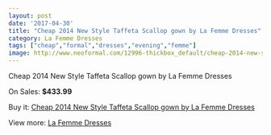```yaml
---
layout: post
date: '2017-04-30'
title: "Cheap 2014 New Style Taffeta Scallop gown by La Femme Dresses"
category: La Femme Dresses
tags: ["cheap","formal","dresses","evening","femme"]
image: http://www.neoformal.com/12996-thickbox_default/cheap-2014-new-style-taffeta-scallop-gown-by-la-femme-dresses.jpg
---
```

Cheap 2014 New Style Taffeta Scallop gown by La Femme Dresses

On Sales: **$433.99**
<a href="https://www.neoformal.com/en/la-femme-dresses-2014/4547-cheap-2014-new-style-taffeta-scallop-gown-by-la-femme-dresses.html"><amp-img layout="responsive" width="600" height="600" src="//www.neoformal.com/12996-thickbox_default/cheap-2014-new-style-taffeta-scallop-gown-by-la-femme-dresses.jpg" alt="Cheap 2014 New Style Taffeta Scallop gown by La Femme Dresses 0" /></a>
<a href="https://www.neoformal.com/en/la-femme-dresses-2014/4547-cheap-2014-new-style-taffeta-scallop-gown-by-la-femme-dresses.html"><amp-img layout="responsive" width="600" height="600" src="//www.neoformal.com/12998-thickbox_default/cheap-2014-new-style-taffeta-scallop-gown-by-la-femme-dresses.jpg" alt="Cheap 2014 New Style Taffeta Scallop gown by La Femme Dresses 1" /></a>
<a href="https://www.neoformal.com/en/la-femme-dresses-2014/4547-cheap-2014-new-style-taffeta-scallop-gown-by-la-femme-dresses.html"><amp-img layout="responsive" width="600" height="600" src="//www.neoformal.com/12997-thickbox_default/cheap-2014-new-style-taffeta-scallop-gown-by-la-femme-dresses.jpg" alt="Cheap 2014 New Style Taffeta Scallop gown by La Femme Dresses 2" /></a>

Buy it: [Cheap 2014 New Style Taffeta Scallop gown by La Femme Dresses](https://www.neoformal.com/en/la-femme-dresses-2014/4547-cheap-2014-new-style-taffeta-scallop-gown-by-la-femme-dresses.html "Cheap 2014 New Style Taffeta Scallop gown by La Femme Dresses")

View more: [La Femme Dresses](https://www.neoformal.com/en/56-la-femme-dresses-2014 "La Femme Dresses")